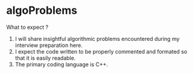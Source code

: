 # algoProblems

What to expect ?

1) I will share insightful algorithmic problems encountered during my interview preparation here.
2) I expect the code written to be properly commented and formated so that it is easily readable. 
3) The primary coding language is C++. 
